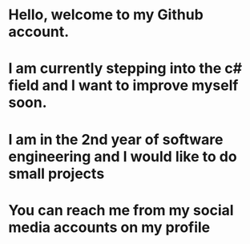 # Hello, welcome to my Github account.
# I am currently stepping into the c# field and I want to improve myself soon.
# I am in the 2nd year of software engineering and I would like to do small projects
# You can reach me from my social media accounts on my profile
